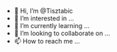 - 👋 Hi, I’m @Tisztabic
- 👀 I’m interested in ...
- 🌱 I’m currently learning ...
- 💞️ I’m looking to collaborate on ...
- 📫 How to reach me ...

<!---
Tisztabic/Tisztabic is a ✨ special ✨ repository because its `README.md` (this file) appears on your GitHub profile.
You can click the Preview link to take a look at your changes.
--->
